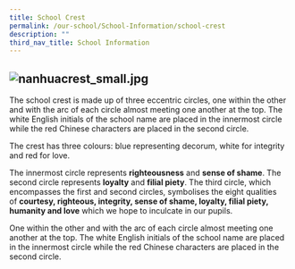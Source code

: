 ```yaml
---
title: School Crest
permalink: /our-school/School-Information/school-crest
description: ""
third_nav_title: School Information
---
```


![nanhuacrest_small.jpg](https://nanhuapri.moe.edu.sg/qql/slot/u732/2020/Our%20School/School%20Information/School%20Crest/nanhuacrest_small.jpg)
------------------------------------------------------------------------------------------------------------------------------------------------

The school crest is made up of three eccentric circles, one within the other and with the arc of each circle almost meeting one another at the top. The white English initials of the school name are placed in the innermost circle while the red Chinese characters are placed in the second circle.

The crest has three colours: blue representing decorum, white for integrity and red for love.

The innermost circle represents **righteousness** and **sense of shame**. The second circle represents **loyalty** and **filial piety**. The third circle, which encompasses the first and second circles, symbolises the eight qualities of **courtesy, righteous, integrity, sense of shame, loyalty, filial piety, humanity and love** which we hope to inculcate in our pupils.

One within the other and with the arc of each circle almost meeting one another at the top. The white English initials of the school name are placed in the innermost circle while the red Chinese characters are placed in the second circle.